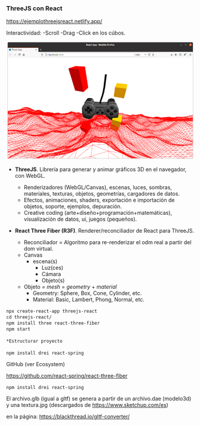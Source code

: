 ### ThreeJS con React


https://ejemplothreejsreact.netlify.app/

Interactividad:
-Scroll
-Drag
-Click en los cúbos.


![resultado](./public/resultado2.png "resultado")



* **ThreeJS**. Librería para generar y animar gráficos 3D en el navegador, con WebGL.

    * Renderizadores (WebGL/Canvas), escenas, luces, sombras, materiales, texturas, objetos, geometrías, cargadores de datos.
    * Efectos, animaciones, shaders, exportación e importación de objetos, soporte, ejemplos, depuración.
    * Creative coding (arte+diseño+programación+matemáticas), visualización de datos, ui, juegos (pequeños).

* **React Three Fiber (R3F)**. Renderer/reconciliador de React para ThreeJS.

    * Reconciliador = Algoritmo para re-renderizar el odm real a partir del dom virtual.
    * Canvas
        * escena(s)
            * Luz(ces)
            * Cámara
            * Objeto(s)
    * Objeto = _mesh_ = _geometry_ + _material_
        * Geometry: Sphere, Box, Cone, Cylinder, etc.
        * Material: Basic, Lambert, Phong, Normal, etc.


~~~
npx create-react-app threejs-react
cd threejs-react/
npm install three react-three-fiber
npm start

*Estructurar proyecto

npm install drei react-spring
~~~

GitHub (ver Ecosystem)

https://github.com/react-spring/react-three-fiber

~~~
npm install drei react-spring
~~~

El archivo.glb (igual a gltf) se genera a partir de un archivo.dae (modelo3d) y una textura.jpg (descargados de https://www.sketchup.com/es)

en la página: https://blackthread.io/gltf-converter/


